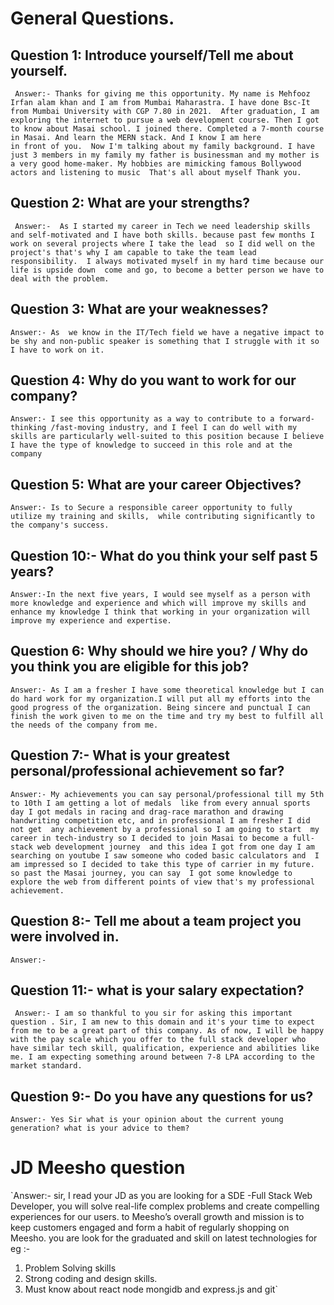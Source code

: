 # **General Questions.**

## Question 1: Introduce yourself/Tell me about yourself.

   ` Answer:- Thanks for giving me this opportunity.
    My name is Mehfooz Irfan alam khan and I am from Mumbai Maharastra. I have done Bsc-It  from Mumbai University with CGP 7.80 in 2021. 
    After graduation, I am exploring the internet to pursue a web development course. Then I got to know about Masai school. I joined there. Completed a 7-month course in Masai. And learn the MERN stack. And I know I am here in front of you. 
    Now I'm talking about my family background.
    I have just 3 members in my family my father is businessman
    and my mother is a very good home-maker.
    My hobbies are mimicking famous Bollywood actors and listening to music 
    That's all about myself Thank you.`


## Question 2: What are your strengths?

   ` Answer:-  As I started my career in Tech we need leadership skills and self-motivated and I have both skills. because past few months I work on several projects where I take the lead  so I did well on the project's that's why I am capable to take the team lead responsibility. 
    I always motivated myself in my hard time because our life is upside down  come and go, to become a better person we have to deal with the problem.`


## Question 3: What are your weaknesses?

`Answer:- As  we know in the IT/Tech field we have a negative impact to be shy and non-public speaker is something that I struggle with it so I have to work on it.`



## Question 4: Why do you want to work for our company?
`Answer:- I see this opportunity as a way to contribute to a forward-thinking
/fast-moving industry, and I feel I can do well with my  skills are particularly well-suited to this position because I believe I have the type of knowledge to succeed in this role and at the company`


## Question 5: What are your career Objectives?

`Answer:- Is to Secure a responsible career opportunity to fully utilize my training and skills, 
while contributing significantly to the company's success.`

## Question 10:- What do you think your self past 5 years?

`Answer:-In the next five years, I would see myself as a person with more knowledge and experience and which will improve my skills and 
enhance my knowledge I think that working in your organization will improve my experience and expertise.`


## Question 6: Why should we hire you? / Why do you think you are eligible for this job?

`Answer:- As I am a fresher I have some theoretical knowledge but I can do hard work for my organization.I will put all my efforts into the good progress of the organization. Being sincere and punctual I can finish the work given to me on the time and try my best to fulfill all the needs of the company from me.`

## Question 7:- What is your greatest personal/professional achievement so far?

`Answer:- My achievements you can say personal/professional till my 5th to 10th I am getting a lot of medals 
like from every annual sports day I got medals in racing and drag-race marathon and
drawing handwriting competition etc, and in professional I am fresher I did not get 
any achievement by a professional so I am going to start 
my career in tech-industry so I decided to join Masai to become a full-stack web development journey 
and this idea I got from one day I am searching on youtube I saw someone who coded basic calculators and 
I am impressed so I decided to take this type of carrier in my future. so past the Masai journey, you can say 
I got some knowledge to explore the web from different points of view that's my professional achievement.`

## Question 8:- Tell me about a team project you were involved in.

    Answer:-


## Question 11:- what is your salary expectation?
    
` Answer:- I am so thankful to you sir for asking this important question . Sir, I am new to this domain and it's your time to expect from me to be a great part of this company. As of now, I will be happy with the pay scale which you offer to the full stack developer who have similar tech skill, qualification, experience and abilities like me. I am expecting something around between 7-8 LPA according to the  market standard.`




## Question 9:- Do you have any questions for us?

`Answer:- Yes Sir what is your opinion about the current young generation? what is your advice to them?`


# JD Meesho question 

`Answer:- sir, I read your JD as you are looking for a SDE -Full Stack Web Developer, you will solve real-life complex problems and create compelling experiences for our users. to Meesho’s overall growth and mission is to keep customers engaged and form a habit of regularly shopping on Meesho. you are look for the graduated and skill on latest technologies for eg :- 
1. Problem Solving skills
1. Strong coding and design skills.
1. Must know about react node mongidb and express.js and git`

